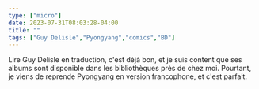 ```yaml
---
type: ["micro"]
date: 2023-07-31T08:03:28-04:00
title: ""
tags: ["Guy Delisle","Pyongyang","comics","BD"]
---
```

Lire Guy Delisle en traduction, c'est déjà bon, et je suis content que ses albums sont disponible dans les bibliothèques près de chez moi. Pourtant, je viens de reprende Pyongyang en version francophone, et c'est parfait.
